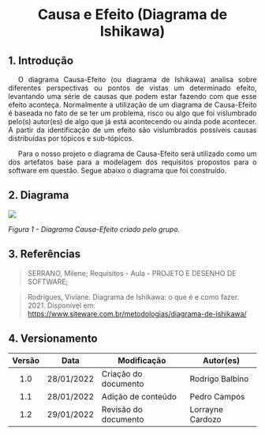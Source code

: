 # <center>Causa e Efeito (Diagrama de Ishikawa)

## 1. Introdução

<p style="text-indent: 20px; text-align: justify">
O diagrama Causa-Efeito (ou diagrama de Ishikawa) analisa sobre diferentes perspectivas ou pontos de vistas um determinado efeito, levantando uma série de causas que podem estar fazendo com que esse efeito aconteça. Normalmente a utilização de um diagrama de Causa-Efeito é baseada no fato de se ter um problema, risco ou algo que foi vislumbrado pelo(s) autor(es) de algo que já está acontecendo ou ainda pode acontecer. A partir da identificação de um efeito são vislumbrados possíveis causas distribuídas por tópicos e sub-tópicos.
</p>

<p style="text-indent: 20px; text-align: justify">
Para o nosso projeto o diagrama de Causa-Efeito será utilizado como um dos artefatos base para a modelagem dos requisitos propostos para o software em questão. Segue abaixo o diagrama que foi construído.
</p>

## 2. Diagrama

<img src='../../../images/CausaEfeito.png' width=auto height=auto>

_Figura 1 - Diagrama Causa-Efeito criado pelo grupo._

## 3. Referências

> SERRANO, Milene; Requisitos - Aula - PROJETO E DESENHO DE SOFTWARE;

> Rodrigues, Viviane. Diagrama de Ishikawa: o que é e como fazer. 2021. Disponível em: https://www.siteware.com.br/metodologias/diagrama-de-ishikawa/

</p>

## 4. Versionamento

| Versão | Data       | Modificação          | Autor(es)           |
| :----: | ---------- | -------------------- | --------------- |
|  1.0   | 28/01/2022 | Criação do documento | Rodrigo Balbino |
|  1.1   | 28/01/2022 | Adição de conteúdo   | Pedro Campos    |
| 1.2 | 29/01/2022 | Revisão do documento | Lorrayne Cardozo